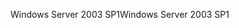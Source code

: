 <span data-ttu-id="a621f-101">Windows Server 2003 SP1</span><span class="sxs-lookup"><span data-stu-id="a621f-101">Windows Server 2003 SP1</span></span>